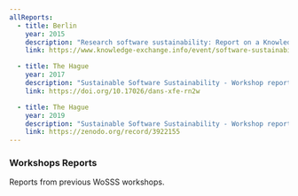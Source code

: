 ```yaml
---
allReports:
  - title: Berlin
    year: 2015
    description: "Research software sustainability: Report on a Knowledge Exchange workshop"
    link: https://www.knowledge-exchange.info/event/software-sustainability

  - title: The Hague
    year: 2017
    description: "Sustainable Software Sustainability - Workshop report" 
    link: https://doi.org/10.17026/dans-xfe-rn2w

  - title: The Hague
    year: 2019
    description: "Sustainable Software Sustainability - Workshop report" 
    link: https://zenodo.org/record/3922155
---
```

### Workshops Reports

Reports from previous WoSSS workshops.
